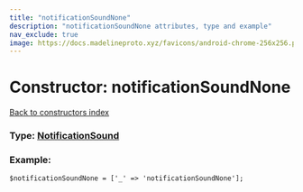 ```yaml
---
title: "notificationSoundNone"
description: "notificationSoundNone attributes, type and example"
nav_exclude: true
image: https://docs.madelineproto.xyz/favicons/android-chrome-256x256.png
---
```

# Constructor: notificationSoundNone  
[Back to constructors index](/API_docs/constructors/index.html)






### Type: [NotificationSound](/API_docs/types/NotificationSound.html)


### Example:

```
$notificationSoundNone = ['_' => 'notificationSoundNone'];
```  
